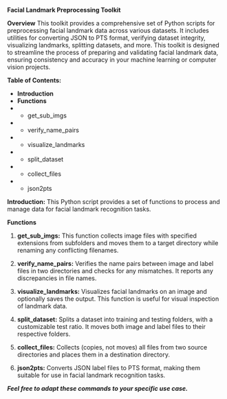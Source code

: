 **Facial Landmark Preprocessing Toolkit**

**Overview**
This toolkit provides a comprehensive set of Python scripts for preprocessing facial landmark data across various datasets. It includes utilities for converting JSON to PTS format, verifying dataset integrity, visualizing landmarks, splitting datasets, and more. This toolkit is designed to streamline the process of preparing and validating facial landmark data, ensuring consistency and accuracy in your machine learning or computer vision projects.

**Table of Contents:**
* **Introduction**
* **Functions**
* * get_sub_imgs
* * verify_name_pairs
* * visualize_landmarks
* * split_dataset
* * collect_files
* * json2pts


**Introduction:**
This Python script provides a set of functions to process and manage data for facial landmark recognition tasks. 

**Functions**

1. **get_sub_imgs:**
This function collects image files with specified extensions from subfolders and moves them to a target directory while renaming any conflicting filenames.

2. **verify_name_pairs:**
Verifies the name pairs between image and label files in two directories and checks for any mismatches. It reports any discrepancies in file names.

3. **visualize_landmarks:**
Visualizes facial landmarks on an image and optionally saves the output. This function is useful for visual inspection of landmark data.

4. **split_dataset:**
Splits a dataset into training and testing folders, with a customizable test ratio. It moves both image and label files to their respective folders.

5. **collect_files:**
Collects (copies, not moves) all files from two source directories and places them in a destination directory.

6. **json2pts:**
Converts JSON label files to PTS format, making them suitable for use in facial landmark recognition tasks.


**_Feel free to adapt these commands to your specific use case._**
